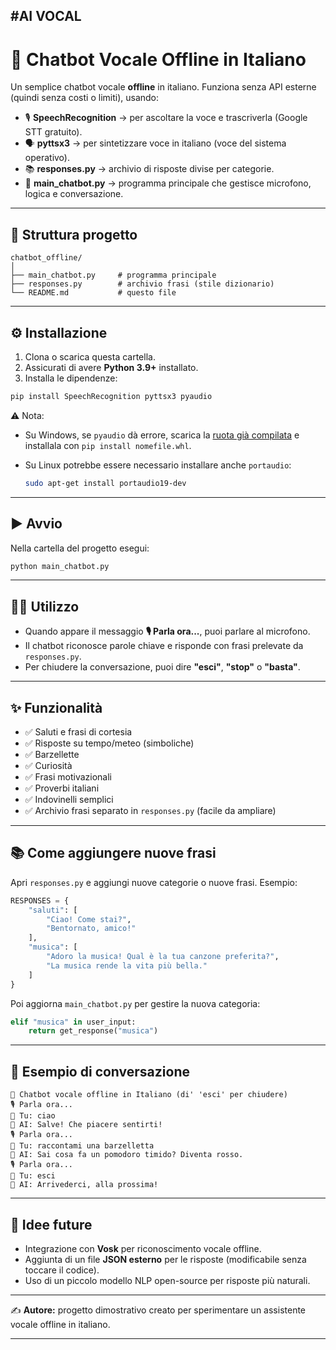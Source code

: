 #AI VOCAL
---

# 📢 Chatbot Vocale Offline in Italiano

Un semplice chatbot vocale **offline** in italiano.
Funziona senza API esterne (quindi senza costi o limiti), usando:

* 🎙️ **SpeechRecognition** → per ascoltare la voce e trascriverla (Google STT gratuito).
* 🗣️ **pyttsx3** → per sintetizzare voce in italiano (voce del sistema operativo).
* 📚 **responses.py** → archivio di risposte divise per categorie.
* 🤖 **main\_chatbot.py** → programma principale che gestisce microfono, logica e conversazione.

---

## 📂 Struttura progetto

```
chatbot_offline/
│
├── main_chatbot.py     # programma principale
├── responses.py        # archivio frasi (stile dizionario)
└── README.md           # questo file
```

---

## ⚙️ Installazione

1. Clona o scarica questa cartella.
2. Assicurati di avere **Python 3.9+** installato.
3. Installa le dipendenze:

```bash
pip install SpeechRecognition pyttsx3 pyaudio
```

⚠️ Nota:

* Su Windows, se `pyaudio` dà errore, scarica la [ruota già compilata](https://www.lfd.uci.edu/~gohlke/pythonlibs/#pyaudio) e installala con `pip install nomefile.whl`.
* Su Linux potrebbe essere necessario installare anche `portaudio`:

  ```bash
  sudo apt-get install portaudio19-dev
  ```

---

## ▶️ Avvio

Nella cartella del progetto esegui:

```bash
python main_chatbot.py
```

---

## 🧑‍💻 Utilizzo

* Quando appare il messaggio **🎙️ Parla ora...**, puoi parlare al microfono.
* Il chatbot riconosce parole chiave e risponde con frasi prelevate da `responses.py`.
* Per chiudere la conversazione, puoi dire **"esci"**, **"stop"** o **"basta"**.

---

## ✨ Funzionalità

* ✅ Saluti e frasi di cortesia
* ✅ Risposte su tempo/meteo (simboliche)
* ✅ Barzellette
* ✅ Curiosità
* ✅ Frasi motivazionali
* ✅ Proverbi italiani
* ✅ Indovinelli semplici
* ✅ Archivio frasi separato in `responses.py` (facile da ampliare)

---

## 📚 Come aggiungere nuove frasi

Apri `responses.py` e aggiungi nuove categorie o nuove frasi.
Esempio:

```python
RESPONSES = {
    "saluti": [
        "Ciao! Come stai?",
        "Bentornato, amico!"
    ],
    "musica": [
        "Adoro la musica! Qual è la tua canzone preferita?",
        "La musica rende la vita più bella."
    ]
}
```

Poi aggiorna `main_chatbot.py` per gestire la nuova categoria:

```python
elif "musica" in user_input:
    return get_response("musica")
```

---

## 📌 Esempio di conversazione

```
🎤 Chatbot vocale offline in Italiano (di' 'esci' per chiudere)
🎙️ Parla ora...
🧑 Tu: ciao
🤖 AI: Salve! Che piacere sentirti!
🎙️ Parla ora...
🧑 Tu: raccontami una barzelletta
🤖 AI: Sai cosa fa un pomodoro timido? Diventa rosso.
🎙️ Parla ora...
🧑 Tu: esci
🤖 AI: Arrivederci, alla prossima!
```

---

## 🔮 Idee future

* Integrazione con **Vosk** per riconoscimento vocale offline.
* Aggiunta di un file **JSON esterno** per le risposte (modificabile senza toccare il codice).
* Uso di un piccolo modello NLP open-source per risposte più naturali.

---

✍️ **Autore:** progetto dimostrativo creato per sperimentare un assistente vocale offline in italiano.

---

